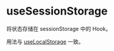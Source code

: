 
# useSessionStorage

将状态存储在 sessionStorage 中的 Hook。

用法与 [useLocalStorage](./use-local-storage) 一致。
